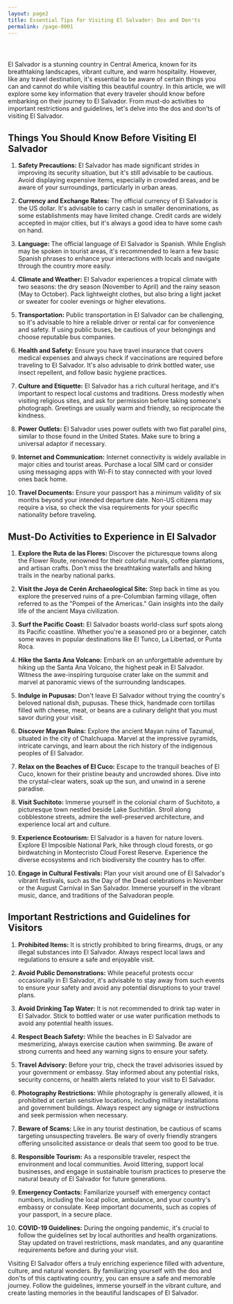 ```yaml
---
layout: page2
title: Essential Tips for Visiting El Salvador: Dos and Don'ts
permalink: /page-0001
---
```



<div class="separator" style="clear: both;"><a href="https://blogger.googleusercontent.com/img/b/R29vZ2xl/AVvXsEihjEYJ7A5e4-tKU4Lc51FigEWi8QH9LtmaQIQAk9wTZmqits-BBbqZ4Yg5ug4WLCfOTmLDrDYMgFyB_qlZNIfK92u3zQHJpgsdirG1thbetvmWFl0JYExGMFdw395uHs9cQ8nX1-N8_siLMbqa3pIZarpTR0Fn-eBWBkN6NrEMzogRuYoz_b_zHqqeoeo/s1600/images%20%283%29.jpeg" style="display: block; padding: 1em 0; text-align: center; "><img alt="" border="0" data-original-height="451" data-original-width="679" src="https://blogger.googleusercontent.com/img/b/R29vZ2xl/AVvXsEihjEYJ7A5e4-tKU4Lc51FigEWi8QH9LtmaQIQAk9wTZmqits-BBbqZ4Yg5ug4WLCfOTmLDrDYMgFyB_qlZNIfK92u3zQHJpgsdirG1thbetvmWFl0JYExGMFdw395uHs9cQ8nX1-N8_siLMbqa3pIZarpTR0Fn-eBWBkN6NrEMzogRuYoz_b_zHqqeoeo/s1600/images%20%283%29.jpeg"/></a></div>


<p>El Salvador is a stunning country in Central America, known for its breathtaking landscapes, vibrant culture, and warm hospitality. However, like any travel destination, it's essential to be aware of certain things you can and cannot do while visiting this beautiful country. In this article, we will explore some key information that every traveler should know before embarking on their journey to El Salvador. From must-do activities to important restrictions and guidelines, let's delve into the dos and don'ts of visiting El Salvador.</p>
<h2>Things You Should Know Before Visiting El Salvador</h2>
<ol>
<li>
<p><strong>Safety Precautions:</strong> El Salvador has made significant strides in improving its security situation, but it's still advisable to be cautious. Avoid displaying expensive items, especially in crowded areas, and be aware of your surroundings, particularly in urban areas.</p>
</li>
<li>
<p><strong>Currency and Exchange Rates:</strong> The official currency of El Salvador is the US dollar. It's advisable to carry cash in smaller denominations, as some establishments may have limited change. Credit cards are widely accepted in major cities, but it's always a good idea to have some cash on hand.</p>
</li>
<li>
<p><strong>Language:</strong> The official language of El Salvador is Spanish. While English may be spoken in tourist areas, it's recommended to learn a few basic Spanish phrases to enhance your interactions with locals and navigate through the country more easily.</p>
</li>
<li>
<p><strong>Climate and Weather:</strong> El Salvador experiences a tropical climate with two seasons: the dry season (November to April) and the rainy season (May to October). Pack lightweight clothes, but also bring a light jacket or sweater for cooler evenings or higher elevations.</p>
</li>
<li>
<p><strong>Transportation:</strong> Public transportation in El Salvador can be challenging, so it's advisable to hire a reliable driver or rental car for convenience and safety. If using public buses, be cautious of your belongings and choose reputable bus companies.</p>
</li>
<li>
<p><strong>Health and Safety:</strong> Ensure you have travel insurance that covers medical expenses and always check if vaccinations are required before traveling to El Salvador. It's also advisable to drink bottled water, use insect repellent, and follow basic hygiene practices.</p>
</li>
<li>
<p><strong>Culture and Etiquette:</strong> El Salvador has a rich cultural heritage, and it's important to respect local customs and traditions. Dress modestly when visiting religious sites, and ask for permission before taking someone's photograph. Greetings are usually warm and friendly, so reciprocate the kindness.</p>
</li>
<li>
<p><strong>Power Outlets:</strong> El Salvador uses power outlets with two flat parallel pins, similar to those found in the United States. Make sure to bring a universal adaptor if necessary.</p>
</li>
<li>
<p><strong>Internet and Communication:</strong> Internet connectivity is widely available in major cities and tourist areas. Purchase a local SIM card or consider using messaging apps with Wi-Fi to stay connected with your loved ones back home.</p>
</li>
<li>
<p><strong>Travel Documents:</strong> Ensure your passport has a minimum validity of six months beyond your intended departure date. Non-US citizens may require a visa, so check the visa requirements for your specific nationality before traveling.</p>
</li>
</ol>
<h2>Must-Do Activities to Experience in El Salvador</h2>
<ol>
<li>
<p><strong>Explore the Ruta de las Flores:</strong> Discover the picturesque towns along the Flower Route, renowned for their colorful murals, coffee plantations, and artisan crafts. Don't miss the breathtaking waterfalls and hiking trails in the nearby national parks.</p>
</li>
<li>
<p><strong>Visit the Joya de Cerén Archaeological Site:</strong> Step back in time as you explore the preserved ruins of a pre-Columbian farming village, often referred to as the &quot;Pompeii of the Americas.&quot; Gain insights into the daily life of the ancient Maya civilization.</p>
</li>
<li>
<p><strong>Surf the Pacific Coast:</strong> El Salvador boasts world-class surf spots along its Pacific coastline. Whether you're a seasoned pro or a beginner, catch some waves in popular destinations like El Tunco, La Libertad, or Punta Roca.</p>
</li>
<li>
<p><strong>Hike the Santa Ana Volcano:</strong> Embark on an unforgettable adventure by hiking up the Santa Ana Volcano, the highest peak in El Salvador. Witness the awe-inspiring turquoise crater lake on the summit and marvel at panoramic views of the surrounding landscapes.</p>
</li>
<li>
<p><strong>Indulge in Pupusas:</strong> Don't leave El Salvador without trying the country's beloved national dish, pupusas. These thick, handmade corn tortillas filled with cheese, meat, or beans are a culinary delight that you must savor during your visit.</p>
</li>
<li>
<p><strong>Discover Mayan Ruins:</strong> Explore the ancient Mayan ruins of Tazumal, situated in the city of Chalchuapa. Marvel at the impressive pyramids, intricate carvings, and learn about the rich history of the indigenous peoples of El Salvador.</p>
</li>
<li>
<p><strong>Relax on the Beaches of El Cuco:</strong> Escape to the tranquil beaches of El Cuco, known for their pristine beauty and uncrowded shores. Dive into the crystal-clear waters, soak up the sun, and unwind in a serene paradise.</p>
</li>
<li>
<p><strong>Visit Suchitoto:</strong> Immerse yourself in the colonial charm of Suchitoto, a picturesque town nestled beside Lake Suchitlán. Stroll along cobblestone streets, admire the well-preserved architecture, and experience local art and culture.</p>
</li>
<li>
<p><strong>Experience Ecotourism:</strong> El Salvador is a haven for nature lovers. Explore El Imposible National Park, hike through cloud forests, or go birdwatching in Montecristo Cloud Forest Reserve. Experience the diverse ecosystems and rich biodiversity the country has to offer.</p>
</li>
<li>
<p><strong>Engage in Cultural Festivals:</strong> Plan your visit around one of El Salvador's vibrant festivals, such as the Day of the Dead celebrations in November or the August Carnival in San Salvador. Immerse yourself in the vibrant music, dance, and traditions of the Salvadoran people.</p>
</li>
</ol>
<h2>Important Restrictions and Guidelines for Visitors</h2>
<ol>
<li>
<p><strong>Prohibited Items:</strong> It is strictly prohibited to bring firearms, drugs, or any illegal substances into El Salvador. Always respect local laws and regulations to ensure a safe and enjoyable visit.</p>
</li>
<li>
<p><strong>Avoid Public Demonstrations:</strong> While peaceful protests occur occasionally in El Salvador, it's advisable to stay away from such events to ensure your safety and avoid any potential disruptions to your travel plans.</p>
</li>
<li>
<p><strong>Avoid Drinking Tap Water:</strong> It is not recommended to drink tap water in El Salvador. Stick to bottled water or use water purification methods to avoid any potential health issues.</p>
</li>
<li>
<p><strong>Respect Beach Safety:</strong> While the beaches in El Salvador are mesmerizing, always exercise caution when swimming. Be aware of strong currents and heed any warning signs to ensure your safety.</p>
</li>
<li>
<p><strong>Travel Advisory:</strong> Before your trip, check the travel advisories issued by your government or embassy. Stay informed about any potential risks, security concerns, or health alerts related to your visit to El Salvador.</p>
</li>
<li>
<p><strong>Photography Restrictions:</strong> While photography is generally allowed, it is prohibited at certain sensitive locations, including military installations and government buildings. Always respect any signage or instructions and seek permission when necessary.</p>
</li>
<li>
<p><strong>Beware of Scams:</strong> Like in any tourist destination, be cautious of scams targeting unsuspecting travelers. Be wary of overly friendly strangers offering unsolicited assistance or deals that seem too good to be true.</p>
</li>
<li>
<p><strong>Responsible Tourism:</strong> As a responsible traveler, respect the environment and local communities. Avoid littering, support local businesses, and engage in sustainable tourism practices to preserve the natural beauty of El Salvador for future generations.</p>
</li>
<li>
<p><strong>Emergency Contacts:</strong> Familiarize yourself with emergency contact numbers, including the local police, ambulance, and your country's embassy or consulate. Keep important documents, such as copies of your passport, in a secure place.</p>
</li>
<li>
<p><strong>COVID-19 Guidelines:</strong> During the ongoing pandemic, it's crucial to follow the guidelines set by local authorities and health organizations. Stay updated on travel restrictions, mask mandates, and any quarantine requirements before and during your visit.</p>
</li>
</ol>
<p>Visiting El Salvador offers a truly enriching experience filled with adventure, culture, and natural wonders. By familiarizing yourself with the dos and don'ts of this captivating country, you can ensure a safe and memorable journey. Follow the guidelines, immerse yourself in the vibrant culture, and create lasting memories in the beautiful landscapes of El Salvador.</p>

<div style="height:1px;">
<a id="show_id" onclick="document.getElementById('spoiler_id').style.display=''; document.getElementById('show_id').style.display='none';"></a><span id="spoiler_id" style="display: none;"><a class="link" onclick="document.getElementById('spoiler_id').style.display='none'; document.getElementById('show_id').style.display='';"></a>
<div style="background-color: rgba(0, 0, 0, 0); margin: 1px;">
<div class="smallfont"><i><span style="font-size: 16px; font-weight: bold; margin-right: 3px;"></span></i><input onclick="if (this.parentNode.parentNode.getElementsByTagName('div')[1].getElementsByTagName('div')[0].style.display != '') { this.parentNode.parentNode.getElementsByTagName('div')[1].getElementsByTagName('div')[0].style.display = ''; this.innerText = ''; this.value = 'Hide'; } else { this.parentNode.parentNode.getElementsByTagName('div')[1].getElementsByTagName('div')[0].style.display = 'none'; this.innerText = ''; this.value = 'new posts'; }" style="background-color: #00000000; font-size: 16px; width: auto;" type="button" value="new posts" />
</div>
<div class="alt2" style="background-color: rgba(255, 255, 255, 0); margin: 0px; padding: 0px;">
<div style="display: none;" loading="lazy">



<div class="jontor" loading="lazy">
<script src="https://rawgit.com/rezamuhamad/rakinfo/master/sitemap.js"></script>
<script src="/feeds/posts/default/?start-index=2510&max-results=10&amp;alt=json-in-script&amp;callback=rak_info_Load"></script>
</div></div></div></div></span>
</div>






